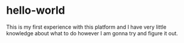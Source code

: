 # hello-world
This is my first experience with this platform and I have very little knowledge about what to do however I am gonna try and figure it out.
